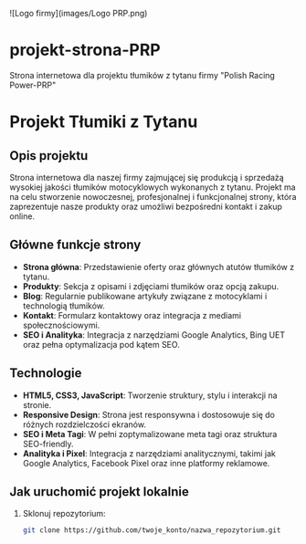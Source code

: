 ![Logo firmy](images/Logo PRP.png)
# projekt-strona-PRP
Strona internetowa dla projektu tłumików z tytanu firmy "Polish Racing Power-PRP"

# Projekt Tłumiki z Tytanu

## Opis projektu
Strona internetowa dla naszej firmy zajmującej się produkcją i sprzedażą wysokiej jakości tłumików motocyklowych wykonanych z tytanu. Projekt ma na celu stworzenie nowoczesnej, profesjonalnej i funkcjonalnej strony, która zaprezentuje nasze produkty oraz umożliwi bezpośredni kontakt i zakup online.

## Główne funkcje strony
- **Strona główna**: Przedstawienie oferty oraz głównych atutów tłumików z tytanu.
- **Produkty**: Sekcja z opisami i zdjęciami tłumików oraz opcją zakupu.
- **Blog**: Regularnie publikowane artykuły związane z motocyklami i technologią tłumików.
- **Kontakt**: Formularz kontaktowy oraz integracja z mediami społecznościowymi.
- **SEO i Analityka**: Integracja z narzędziami Google Analytics, Bing UET oraz pełna optymalizacja pod kątem SEO.

## Technologie
- **HTML5, CSS3, JavaScript**: Tworzenie struktury, stylu i interakcji na stronie.
- **Responsive Design**: Strona jest responsywna i dostosowuje się do różnych rozdzielczości ekranów.
- **SEO i Meta Tagi**: W pełni zoptymalizowane meta tagi oraz struktura SEO-friendly.
- **Analityka i Pixel**: Integracja z narzędziami analitycznymi, takimi jak Google Analytics, Facebook Pixel oraz inne platformy reklamowe.

## Jak uruchomić projekt lokalnie
1. Sklonuj repozytorium:
   ```bash
   git clone https://github.com/twoje_konto/nazwa_repozytorium.git
